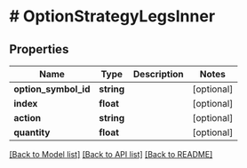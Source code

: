 # # OptionStrategyLegsInner

## Properties

Name | Type | Description | Notes
------------ | ------------- | ------------- | -------------
**option_symbol_id** | **string** |  | [optional]
**index** | **float** |  | [optional]
**action** | **string** |  | [optional]
**quantity** | **float** |  | [optional]

[[Back to Model list]](../../README.md#models) [[Back to API list]](../../README.md#endpoints) [[Back to README]](../../README.md)
